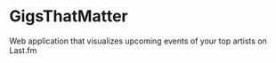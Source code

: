 GigsThatMatter
==============

Web application that visualizes upcoming events of your top artists on Last.fm
